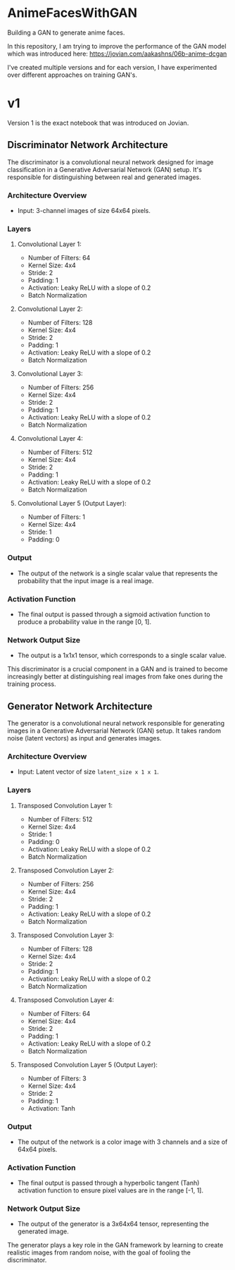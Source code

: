 # AnimeFacesWithGAN
Building a GAN to generate anime faces.

In this repository, I am trying to improve the performance of the GAN model which was introduced here: https://jovian.com/aakashns/06b-anime-dcgan

I've created multiple versions and for each version, I have experimented over different approaches on training GAN's.

# v1

Version 1 is the exact notebook that was introduced on Jovian.
## Discriminator Network Architecture

The discriminator is a convolutional neural network designed for image classification in a Generative Adversarial Network (GAN) setup. It's responsible for distinguishing between real and generated images.

### Architecture Overview

- Input: 3-channel images of size 64x64 pixels.

### Layers

1. Convolutional Layer 1:
   - Number of Filters: 64
   - Kernel Size: 4x4
   - Stride: 2
   - Padding: 1
   - Activation: Leaky ReLU with a slope of 0.2
   - Batch Normalization

2. Convolutional Layer 2:
   - Number of Filters: 128
   - Kernel Size: 4x4
   - Stride: 2
   - Padding: 1
   - Activation: Leaky ReLU with a slope of 0.2
   - Batch Normalization

3. Convolutional Layer 3:
   - Number of Filters: 256
   - Kernel Size: 4x4
   - Stride: 2
   - Padding: 1
   - Activation: Leaky ReLU with a slope of 0.2
   - Batch Normalization

4. Convolutional Layer 4:
   - Number of Filters: 512
   - Kernel Size: 4x4
   - Stride: 2
   - Padding: 1
   - Activation: Leaky ReLU with a slope of 0.2
   - Batch Normalization

5. Convolutional Layer 5 (Output Layer):
   - Number of Filters: 1
   - Kernel Size: 4x4
   - Stride: 1
   - Padding: 0

### Output

- The output of the network is a single scalar value that represents the probability that the input image is a real image.

### Activation Function

- The final output is passed through a sigmoid activation function to produce a probability value in the range [0, 1].

### Network Output Size

- The output is a 1x1x1 tensor, which corresponds to a single scalar value.

This discriminator is a crucial component in a GAN and is trained to become increasingly better at distinguishing real images from fake ones during the training process.

## Generator Network Architecture

The generator is a convolutional neural network responsible for generating images in a Generative Adversarial Network (GAN) setup. It takes random noise (latent vectors) as input and generates images.

### Architecture Overview

- Input: Latent vector of size `latent_size x 1 x 1`.

### Layers

1. Transposed Convolution Layer 1:
   - Number of Filters: 512
   - Kernel Size: 4x4
   - Stride: 1
   - Padding: 0
   - Activation: Leaky ReLU with a slope of 0.2
   - Batch Normalization

2. Transposed Convolution Layer 2:
   - Number of Filters: 256
   - Kernel Size: 4x4
   - Stride: 2
   - Padding: 1
   - Activation: Leaky ReLU with a slope of 0.2
   - Batch Normalization

3. Transposed Convolution Layer 3:
   - Number of Filters: 128
   - Kernel Size: 4x4
   - Stride: 2
   - Padding: 1
   - Activation: Leaky ReLU with a slope of 0.2
   - Batch Normalization

4. Transposed Convolution Layer 4:
   - Number of Filters: 64
   - Kernel Size: 4x4
   - Stride: 2
   - Padding: 1
   - Activation: Leaky ReLU with a slope of 0.2
   - Batch Normalization

5. Transposed Convolution Layer 5 (Output Layer):
   - Number of Filters: 3
   - Kernel Size: 4x4
   - Stride: 2
   - Padding: 1
   - Activation: Tanh

### Output

- The output of the network is a color image with 3 channels and a size of 64x64 pixels.

### Activation Function

- The final output is passed through a hyperbolic tangent (Tanh) activation function to ensure pixel values are in the range [-1, 1].

### Network Output Size

- The output of the generator is a 3x64x64 tensor, representing the generated image.

The generator plays a key role in the GAN framework by learning to create realistic images from random noise, with the goal of fooling the discriminator.
